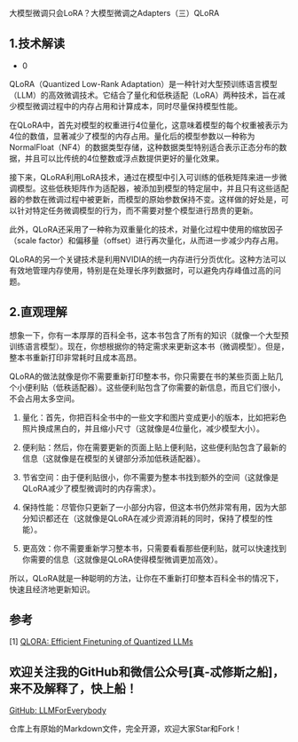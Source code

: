 大模型微调只会LoRA？大模型微调之Adapters（三）QLoRA


## 1.技术解读

- 0

QLoRA（Quantized Low-Rank Adaptation）是一种针对大型预训练语言模型（LLM）的高效微调技术。它结合了量化和低秩适配（LoRA）两种技术，旨在减少模型微调过程中的内存占用和计算成本，同时尽量保持模型性能。

在QLoRA中，首先对模型的权重进行4位量化，这意味着模型的每个权重被表示为4位的数值，显著减少了模型的内存占用。量化后的模型参数以一种称为NormalFloat（NF4）的数据类型存储，这种数据类型特别适合表示正态分布的数据，并且可以比传统的4位整数或浮点数提供更好的量化效果。

接下来，QLoRA利用LoRA技术，通过在模型中引入可训练的低秩矩阵来进一步微调模型。这些低秩矩阵作为适配器，被添加到模型的特定层中，并且只有这些适配器的参数在微调过程中被更新，而模型的原始参数保持不变。这样做的好处是，可以针对特定任务微调模型的行为，而不需要对整个模型进行昂贵的更新。

此外，QLoRA还采用了一种称为双重量化的技术，对量化过程中使用的缩放因子（scale factor）和偏移量（offset）进行再次量化，从而进一步减少内存占用。

QLoRA的另一个关键技术是利用NVIDIA的统一内存进行分页优化。这种方法可以有效地管理内存使用，特别是在处理长序列数据时，可以避免内存峰值过高的问题。


## 2.直观理解

想象一下，你有一本厚厚的百科全书，这本书包含了所有的知识（就像一个大型预训练语言模型）。现在，你想根据你的特定需求来更新这本书（微调模型）。但是，整本书重新打印非常耗时且成本高昂。

QLoRA的做法就像是你不需要重新打印整本书，你只需要在书的某些页面上贴几个小便利贴（低秩适配器）。这些便利贴包含了你需要的新信息，而且它们很小，不会占用太多空间。

1. 量化：首先，你把百科全书中的一些文字和图片变成更小的版本，比如把彩色照片换成黑白的，并且缩小尺寸（这就像是4位量化，减少模型大小）。

2. 便利贴：然后，你在需要更新的页面上贴上便利贴，这些便利贴包含了最新的信息（这就像是在模型的关键部分添加低秩适配器）。

3. 节省空间：由于便利贴很小，你不需要为整本书找到额外的空间（这就像是QLoRA减少了模型微调时的内存需求）。

4. 保持性能：尽管你只更新了一小部分内容，但这本书仍然非常有用，因为大部分知识都还在（这就像是QLoRA在减少资源消耗的同时，保持了模型的性能）。

5. 更高效：你不需要重新学习整本书，只需要看看那些便利贴，就可以快速找到你需要的信息（这就像是QLoRA使得模型微调更加高效）。

所以，QLoRA就是一种聪明的方法，让你在不重新打印整本百科全书的情况下，快速且经济地更新知识。


## 参考

<div id="refer-anchor-1"></div>

[1] [QLORA: Efficient Finetuning of Quantized LLMs](https://arxiv.org/pdf/2305.14314)

## 欢迎关注我的GitHub和微信公众号[真-忒修斯之船]，来不及解释了，快上船！

[GitHub: LLMForEverybody](https://github.com/luhengshiwo/LLMForEverybody)

仓库上有原始的Markdown文件，完全开源，欢迎大家Star和Fork！